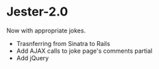 # Jester-2.0
Now with appropriate jokes.

* Trasnferring from Sinatra to Rails
* Add AJAX calls to joke page's comments partial
* Add jQuery

